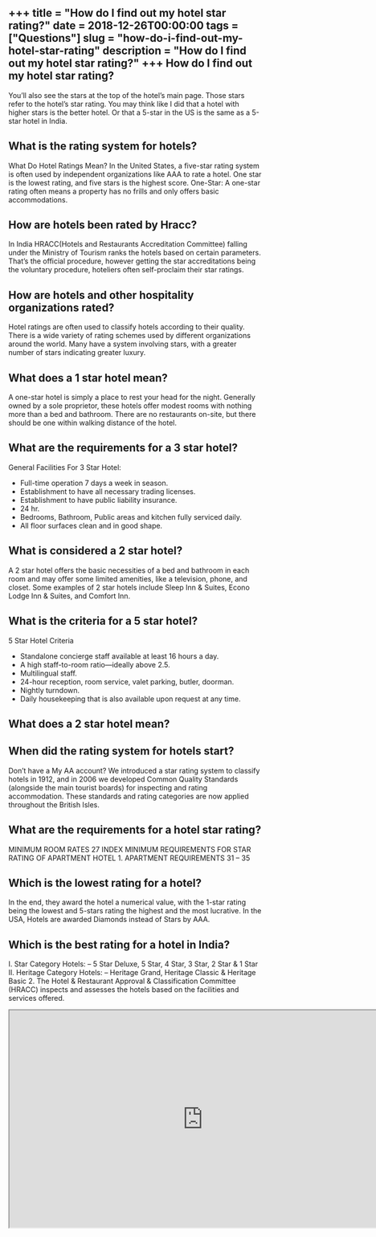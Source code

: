 +++
title = "How do I find out my hotel star rating?"
date = 2018-12-26T00:00:00
tags = ["Questions"]
slug = "how-do-i-find-out-my-hotel-star-rating"
description = "How do I find out my hotel star rating?"
+++
How do I find out my hotel star rating?
---------------------------------------

You’ll also see the stars at the top of the hotel’s main page. Those stars refer to the hotel’s star rating. You may think like I did that a hotel with higher stars is the better hotel. Or that a 5-star in the US is the same as a 5-star hotel in India.

What is the rating system for hotels?
-------------------------------------

What Do Hotel Ratings Mean? In the United States, a five-star rating system is often used by independent organizations like AAA to rate a hotel. One star is the lowest rating, and five stars is the highest score. One-Star: A one-star rating often means a property has no frills and only offers basic accommodations.

How are hotels been rated by Hracc?
-----------------------------------

In India HRACC(Hotels and Restaurants Accreditation Committee) falling under the Ministry of Tourism ranks the hotels based on certain parameters. That’s the official procedure, however getting the star accreditations being the voluntary procedure, hoteliers often self-proclaim their star ratings.

How are hotels and other hospitality organizations rated?
---------------------------------------------------------

Hotel ratings are often used to classify hotels according to their quality. There is a wide variety of rating schemes used by different organizations around the world. Many have a system involving stars, with a greater number of stars indicating greater luxury.

What does a 1 star hotel mean?
------------------------------

A one-star hotel is simply a place to rest your head for the night. Generally owned by a sole proprietor, these hotels offer modest rooms with nothing more than a bed and bathroom. There are no restaurants on-site, but there should be one within walking distance of the hotel.

What are the requirements for a 3 star hotel?
---------------------------------------------

General Facilities For 3 Star Hotel:

- Full-time operation 7 days a week in season.
- Establishment to have all necessary trading licenses.
- Establishment to have public liability insurance.
- 24 hr.
- Bedrooms, Bathroom, Public areas and kitchen fully serviced daily.
- All floor surfaces clean and in good shape.

What is considered a 2 star hotel?
----------------------------------

A 2 star hotel offers the basic necessities of a bed and bathroom in each room and may offer some limited amenities, like a television, phone, and closet. Some examples of 2 star hotels include Sleep Inn &amp; Suites, Econo Lodge Inn &amp; Suites, and Comfort Inn.

What is the criteria for a 5 star hotel?
----------------------------------------

5 Star Hotel Criteria

- Standalone concierge staff available at least 16 hours a day.
- A high staff-to-room ratio—ideally above 2.5.
- Multilingual staff.
- 24-hour reception, room service, valet parking, butler, doorman.
- Nightly turndown.
- Daily housekeeping that is also available upon request at any time.

What does a 2 star hotel mean?
------------------------------

When did the rating system for hotels start?
--------------------------------------------

Don’t have a My AA account? We introduced a star rating system to classify hotels in 1912, and in 2006 we developed Common Quality Standards (alongside the main tourist boards) for inspecting and rating accommodation. These standards and rating categories are now applied throughout the British Isles.

What are the requirements for a hotel star rating?
--------------------------------------------------

MINIMUM ROOM RATES 27 INDEX MINIMUM REQUIREMENTS FOR STAR RATING OF APARTMENT HOTEL 1. APARTMENT REQUIREMENTS 31 – 35

Which is the lowest rating for a hotel?
---------------------------------------

In the end, they award the hotel a numerical value, with the 1-star rating being the lowest and 5-stars rating the highest and the most lucrative. In the USA, Hotels are awarded Diamonds instead of Stars by AAA.

Which is the best rating for a hotel in India?
----------------------------------------------

I. Star Category Hotels: – 5 Star Deluxe, 5 Star, 4 Star, 3 Star, 2 Star &amp; 1 Star II. Heritage Category Hotels: – Heritage Grand, Heritage Classic &amp; Heritage Basic 2. The Hotel &amp; Restaurant Approval &amp; Classification Committee (HRACC) inspects and assesses the hotels based on the facilities and services offered.

<iframe allow="accelerometer; autoplay; clipboard-write; encrypted-media; gyroscope; picture-in-picture" allowfullscreen="" class="__youtube_prefs__  epyt-is-override  no-lazyload" data-no-lazy="1" data-origheight="433" data-origwidth="770" data-skipgform_ajax_framebjll="" height="433" id="_ytid_75650" loading="lazy" src="https://www.youtube.com/embed/-zSMmEmX-ZU?enablejsapi=1&autoplay=0&cc_load_policy=0&cc_lang_pref=&iv_load_policy=1&loop=0&modestbranding=0&rel=1&fs=1&playsinline=0&autohide=2&theme=dark&color=red&controls=1&" title="YouTube player" width="770"></iframe>